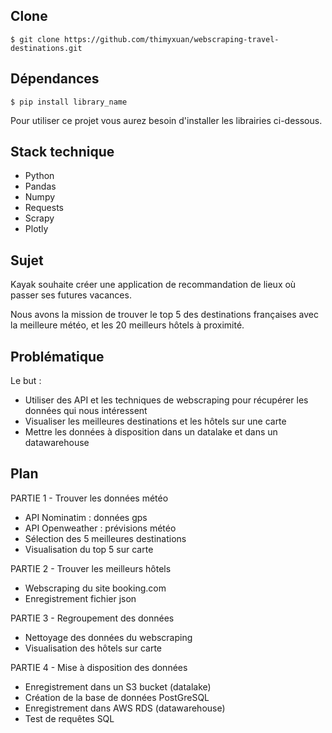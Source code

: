 ## Clone

```$ git clone https://github.com/thimyxuan/webscraping-travel-destinations.git```

## Dépendances

```$ pip install library_name```

Pour utiliser ce projet vous aurez besoin d'installer les librairies ci-dessous.

## Stack technique 

- Python
- Pandas
- Numpy
- Requests
- Scrapy
- Plotly

## Sujet

Kayak souhaite créer une application de recommandation de lieux où passer ses futures vacances.

Nous avons la mission de trouver le top 5 des destinations françaises avec la meilleure météo, et les 20 meilleurs hôtels à proximité.

## Problématique

Le but : 
- Utiliser des API et les techniques de webscraping pour récupérer les données qui nous intéressent
- Visualiser les meilleures destinations et les hôtels sur une carte
- Mettre les données à disposition dans un datalake et dans un datawarehouse

## Plan 

PARTIE 1 - Trouver les données météo
- API Nominatim : données gps
- API Openweather : prévisions météo
- Sélection des 5 meilleures destinations
- Visualisation du top 5 sur carte

PARTIE 2 - Trouver les meilleurs hôtels
- Webscraping du site booking.com
- Enregistrement fichier json

PARTIE 3 - Regroupement des données
- Nettoyage des données du webscraping
- Visualisation des hôtels sur carte

PARTIE 4 - Mise à disposition des données
- Enregistrement dans un S3 bucket (datalake)
- Création de la base de données PostGreSQL
- Enregistrement dans AWS RDS (datawarehouse)
- Test de requêtes SQL